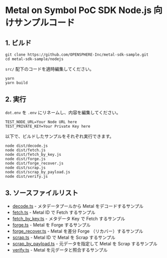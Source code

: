 # Metal on Symbol PoC SDK Node.js 向けサンプルコード

## 1. ビルド

```shell
git clone https://github.com/OPENSPHERE-Inc/metal-sdk-sample.git
cd metal-sdk-sample/nodejs
```

`src/` 配下のコードを適時編集してください。

```shell
yarn
yarn build
```

## 2. 実行

`dot.env` を `.env` にリネームし、内容を編集してください。

```
TEST_NODE_URL=Your Node URL here
TEST_PRIVATE_KEY=Your Private Key here
```

以下で、ビルドしたサンプルをそれぞれ実行できます。

```
node dist/decode.js
node dist/fetch.js
node dist/fetch_by_key.js
node dist/forge.js
node dist/forge_recover.js
node dist/scrap.js
node dist/scrap_by_payload.js
node dist/verify.js 
```

## 3. ソースファイルリスト

- [decode.ts](./src/decode.ts) - メタデータプールから Metal をデコードするサンプル
- [fetch.ts](./src/fetch.ts) - Metal ID で Fetch するサンプル
- [fetch_by_key.ts](./src/fetch_by_key.ts) - メタデータ Key で Fetch するサンプル
- [forge.ts](./src/forge.ts) - Metal を Forge するサンプル
- [forge_recover.ts](./src/forge_recover.ts) - Metal を差分 Forge （リカバー）するサンプル
- [scrap.ts](./src/scrap.ts) - Metal ID で Metal を Scrap するサンプル
- [scrap_by_payload.ts](./src/scrap_by_payload.ts) - 元データを指定して Metal を Scrap するサンプル
- [verify.ts](./src/verify.ts) - Metal を元データと照合するサンプル

